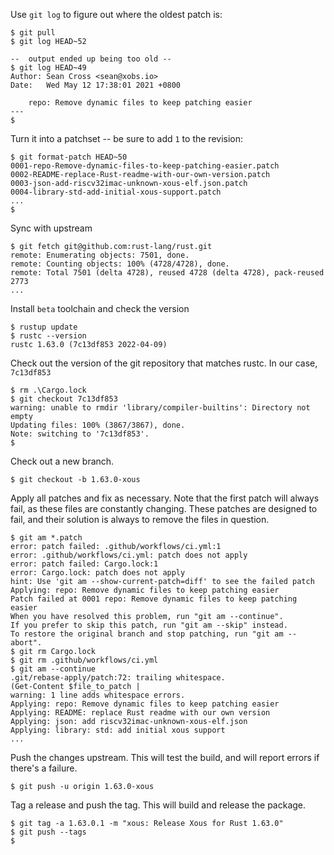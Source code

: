 Use `git log` to figure out where the oldest patch is:

```
$ git pull
$ git log HEAD~52

--  output ended up being too old --
$ git log HEAD~49
Author: Sean Cross <sean@xobs.io>
Date:   Wed May 12 17:38:01 2021 +0800

    repo: Remove dynamic files to keep patching easier
---
$
```

Turn it into a patchset -- be sure to add `1` to the revision:

```
$ git format-patch HEAD~50
0001-repo-Remove-dynamic-files-to-keep-patching-easier.patch
0002-README-replace-Rust-readme-with-our-own-version.patch
0003-json-add-riscv32imac-unknown-xous-elf.json.patch
0004-library-std-add-initial-xous-support.patch
...
$
```

Sync with upstream

```
$ git fetch git@github.com:rust-lang/rust.git
remote: Enumerating objects: 7501, done.
remote: Counting objects: 100% (4728/4728), done.
remote: Total 7501 (delta 4728), reused 4728 (delta 4728), pack-reused 2773
...
```

Install `beta` toolchain and check the version

```
$ rustup update
$ rustc --version
rustc 1.63.0 (7c13df853 2022-04-09)
```

Check out the version of the git repository that matches rustc. In our case, `7c13df853`

```
$ rm .\Cargo.lock
$ git checkout 7c13df853
warning: unable to rmdir 'library/compiler-builtins': Directory not empty
Updating files: 100% (3867/3867), done.
Note: switching to '7c13df853'.
$
```

Check out a new branch.

```
$ git checkout -b 1.63.0-xous
```

Apply all patches and fix as necessary. Note that the first patch will always fail, as these files are constantly changing. These patches are designed to fail, and their solution is always to remove the files in question.

```
$ git am *.patch
error: patch failed: .github/workflows/ci.yml:1
error: .github/workflows/ci.yml: patch does not apply
error: patch failed: Cargo.lock:1
error: Cargo.lock: patch does not apply
hint: Use 'git am --show-current-patch=diff' to see the failed patch
Applying: repo: Remove dynamic files to keep patching easier
Patch failed at 0001 repo: Remove dynamic files to keep patching easier
When you have resolved this problem, run "git am --continue".
If you prefer to skip this patch, run "git am --skip" instead.
To restore the original branch and stop patching, run "git am --abort".
$ git rm Cargo.lock
$ git rm .github/workflows/ci.yml
$ git am --continue
.git/rebase-apply/patch:72: trailing whitespace.
(Get-Content $file_to_patch |
warning: 1 line adds whitespace errors.
Applying: repo: Remove dynamic files to keep patching easier
Applying: README: replace Rust readme with our own version
Applying: json: add riscv32imac-unknown-xous-elf.json
Applying: library: std: add initial xous support
...
```

Push the changes upstream. This will test the build, and will report errors if there's a failure.

```
$ git push -u origin 1.63.0-xous
```

Tag a release and push the tag. This will build and release the package.

```
$ git tag -a 1.63.0.1 -m "xous: Release Xous for Rust 1.63.0"
$ git push --tags
$
```